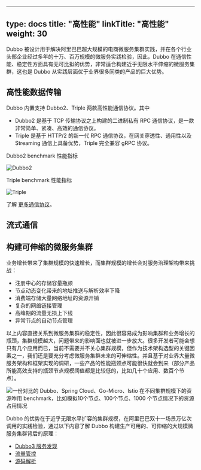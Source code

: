 
---
type: docs
title: "高性能"
linkTitle: "高性能"
weight: 30
---
Dubbo 被设计用于解决阿里巴巴超大规模的电商微服务集群实践，并在各个行业头部企业经过多年的十万、百万规模的微服务实践检验，因此，Dubbo 在通信性能、稳定性方面具有无可比拟的优势，非常适合构建近乎无限水平伸缩的微服务集群，这也是 Dubbo 从实践层面优于业界很多同类的产品的巨大优势。

## 高性能数据传输
Dubbo 内置支持 Dubbo2、Triple 两款高性能通信协议。其中
* Dubbo2 是基于 TCP 传输协议之上构建的二进制私有 RPC 通信协议，是一款非常简单、紧凑、高效的通信协议。
* Triple 是基于 HTTP/2 的新一代 RPC 通信协议，在网关穿透性、通用性以及 Streaming 通信上具备优势，Triple 完全兼容 gRPC 协议。

Dubbo2 benchmark 性能指标

![Dubbo2]()

Triple benchmark 性能指标

![Triple]()

了解 [更多通信协议](../../../core-features/protocols)。

## 流式通信

## 构建可伸缩的微服务集群
业务增长带来了集群规模的快速增长，而集群规模的增长会对服务治理架构带来挑战：
* 注册中心的存储容量瓶颈
* 节点动态变化带来的地址推送与解析效率下降
* 消费端存储大量网络地址的资源开销
* 复杂的网络链接管理
* 高峰期的流量无损上下线
* 异常节点的自动节点管理

以上内容直接关系到微服务集群的稳定性，因此很容易成为影响集群和业务增长的瓶颈，集群规模越大，问题带来的影响面也就被进一步放大。很多开发者可能会想只有几个应用而已，当前不需要并不关心集群规模，但作为技术架构选型的关键因素之一，我们还是要充分考虑微服务集群未来的可伸缩性。并且基于对业界大量微服务架构和框架实现的调研，一些产品的性能瓶颈点可能很快就会到来（部分产品所能高效支持的瓶颈节点规模阈值都是比较低的，比如几十个应用、数百个节点）。

![一份对比的 Dubbo、Spring Cloud、Go-Micro、Istio 在不同集群规模下的资源咋用 benchmark，比如模拟10个节点、100个节点、1000 个节点情况下的资源占用情况]()

Dubbo 的优势在于近乎无限水平扩容的集群规模，在阿里巴巴双十一场景万亿次调用的实践检验，通过以下内容了解 Dubbo 构建生产可用的、可伸缩的大规模微服务集群背后的原理：
* [Dubbo3 服务发现]()
* [流量管控]()
* [源码解析]()